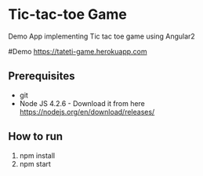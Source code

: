 # Tic-tac-toe Game
Demo App implementing Tic tac toe game using Angular2

#Demo
https://tateti-game.herokuapp.com

## Prerequisites

- git
- Node JS 4.2.6 - Download it from here https://nodejs.org/en/download/releases/ 


##  How to run
1. npm install
2. npm start


